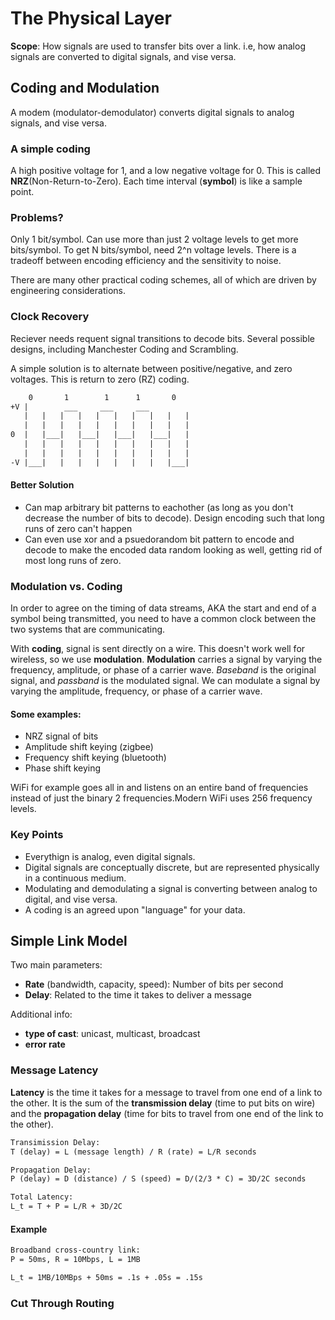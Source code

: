 # The Physical Layer

**Scope**: How signals are used to transfer bits over a link. i.e, how analog signals are converted to digital signals, and vise versa.

## Coding and Modulation

A modem (modulator-demodulator) converts digital signals to analog signals, and vise versa.

### A simple coding

A high positive voltage for 1, and a low negative voltage for 0. This is called **NRZ**(Non-Return-to-Zero). Each time interval (**symbol**) is like a sample point.

### Problems?

Only 1 bit/symbol. Can use more than just 2 voltage levels to get more bits/symbol. To get N bits/symbol, need 2^n voltage levels. There is a tradeoff between encoding efficiency and the sensitivity to noise.

There are many other practical coding schemes, all of which are driven by engineering considerations.

### Clock Recovery

Reciever needs requent signal transitions to decode bits. Several possible designs, including Manchester Coding and Scrambling.

A simple solution is to alternate between positive/negative, and zero voltages. This is return to zero (RZ) coding.

```txt
    0       1        1      1       0
+V |        ___     ___     ___
   |   |   |   |   |   |   |   |   |   |
   |   |   |   |   |   |   |   |   |   |
0  |   |___|   |___|   |___|   |___|   |
   |   |   |   |   |   |   |   |   |   |
   |   |   |   |   |   |   |   |   |   |
-V |___|   |   |   |   |   |   |   |___|
```

#### Better Solution

-  Can map arbitrary bit patterns to eachother (as long as you don't decrease the number of bits to decode). Design encoding such that long runs of zero can't happen
-  Can even use xor and a psuedorandom bit pattern to encode and decode to make the encoded data random looking as well, getting rid of most long runs of zero.

### Modulation vs. Coding

In order to agree on the timing of data streams, AKA the start and end of a symbol being transmitted, you need to have a common clock between the two systems that are communicating.

With **coding**, signal is sent directly on a wire. This doesn't work well for wireless, so we use **modulation**. **Modulation** carries a signal by varying the frequency, amplitude, or phase of a carrier wave. *Baseband* is the original signal, and *passband* is the modulated signal. We can modulate a signal by varying the amplitude, frequency, or phase of a carrier wave.

#### Some examples:
- NRZ signal of bits
- Amplitude shift keying (zigbee)
- Frequency shift keying (bluetooth)
- Phase shift keying

WiFi for example goes all in and listens on an entire band of frequencies instead of just the binary 2 frequencies.Modern WiFi uses 256 frequency levels.

### Key Points

- Everythign is analog, even digital signals.
- Digital signals are conceptually discrete, but are represented physically in a continuous medium.
- Modulating and demodulating a signal is converting between analog to digital, and vise versa.
- A coding is an agreed upon "language" for your data.

## Simple Link Model

Two main parameters:

- **Rate** (bandwidth, capacity, speed): Number of bits per second
- **Delay**: Related to the time it takes to deliver a message

Additional info:

- **type of cast**: unicast, multicast, broadcast
- **error rate**

### Message Latency

**Latency** is the time it takes for a message to travel from one end of a link to the other. It is the sum of the **transmission delay** (time to put bits on wire) and the **propagation delay** (time for bits to travel from one end of the link to the other).

```txt
Transimission Delay:
T (delay) = L (message length) / R (rate) = L/R seconds

Propagation Delay:
P (delay) = D (distance) / S (speed) = D/(2/3 * C) = 3D/2C seconds

Total Latency:
L_t = T + P = L/R + 3D/2C
```

#### Example

```txt
Broadband cross-country link:
P = 50ms, R = 10Mbps, L = 1MB

L_t = 1MB/10MBps + 50ms = .1s + .05s = .15s
```


### Cut Through Routing








